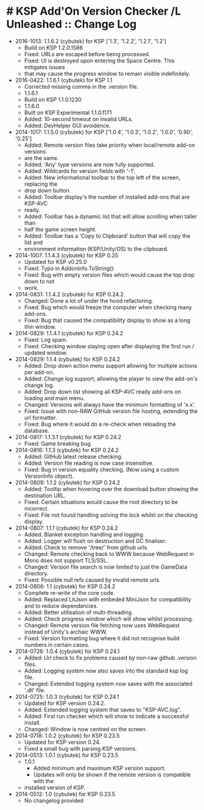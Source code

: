 # # KSP Add'On Version Checker /L Unleashed :: Change Log

* 2016-1013: 1.1.6.2 (cybutek) for KSP ['1.3', '1.2.2', '1.2.1', '1.2']
	+ Build on KSP 1.2.0.1586
	+ Fixed: URLs are escaped before being processed.
	+ Fixed: UI is destroyed upon entering the Space Centre. This mitigates issues
	+ that may cause the progress window to remain visible indefinitely.
* 2016-0422: 1.1.6.1 (cybutek) for KSP 1.1
	+ Corrected missing comma in the .version file.
	+ 1.1.6.1
	+ Build on KSP 1.1.0.1230
	+ 1.1.6.0
	+ Built on KSP Experimental 1.1.0.1171
	+ Added: 10-second timeout on invalid URLs.
	+ Added: DevHelper GUI avoidence.
* 2014-1017: 1.1.5.0 (cybutek) for KSP ['1.0.4', '1.0.3', '1.0.2', '1.0.0', '0.90', '0.25']
	+ Added: Remote version files take priority when local/remote add-on versions
	+ are the same.
	+ Added: 'Any' type versions are now fully supported.
	+ Added: Wildcards for version fields with '-1'.
	+ Added: New informational toolbar to the top left of the screen, replacing the
	+ drop down button.
	+ Added: Toolbar display's the number of installed add-ons that are KSP-AVC
	+ ready.
	+ Added: Toolbar has a dynamic list that will allow scrolling when taller than
	+ half the game screen height.
	+ Added: Toolbar has a 'Copy to Clipboard' button that will copy the list and
	+ environment information (KSP/Unity/OS) to the clipboard.
* 2014-1007: 1.1.4.3 (cybutek) for KSP 0.25
	+ Updated for KSP v0.25.0
	+ Fixed: Typo in AddonInfo.ToString()
	+ Fixed: Bug with empty version files which would cause the top drop down to not
	+ work.
* 2014-0831: 1.1.4.2 (cybutek) for KSP 0.24.2
	+ Changed: Done a lot of under the hood refactoring.
	+ Fixed: Bug which would freeze the computer when checking many add-ons.
	+ Fixed: Bug that caused the compatibility display to show as a long thin window.
* 2014-0829: 1.1.4.1 (cybutek) for KSP 0.24.2
	+ Fixed: Log spam.
	+ Fixed: Checking window staying open after displaying the first run / updated window.
* 2014-0829: 1.1.4 (cybutek) for KSP 0.24.2
	+ Added: Drop down action menu support allowing for multiple actions per add-on.
	+ Added: Change log support, allowing the player to view the add-on's change log.
	+ Added: Drop down list showing all KSP-AVC ready add-ons on loading and main menu.
	+ Changed: Versions will always have the minimum formatting of 'x.x'.
	+ Fixed: Issue with non-RAW GitHub version file hosting, extending the url formatter.
	+ Fixed: Bug where it would do a re-check when reloading the database.
* 2014-0817: 1.1.3.1 (cybutek) for KSP 0.24.2
	+ Fixed: Game breaking bug.
* 2014-0816: 1.1.3 (cybutek) for KSP 0.24.2
	+ Added: GitHub latest release checking.
	+ Added: Version file reading is now case insensitive.
	+ Fixed: Bug in version equality checking. (Now using a custom VersionInfo object).
* 2014-0809: 1.1.2 (cybutek) for KSP 0.24.2
	+ Added: Tooltip when hovering over the download button showing the destination URL.
	+ Fixed: Certain situations would cause the root directory to be incorrect.
	+ Fixed: File not found handling solving the lock whilst on the checking display.
* 2014-0807: 1.1.1 (cybutek) for KSP 0.24.2
	+ Added: Blanket exception handling and logging.
	+ Added: Logger will flush on destruction and GC finaliser.
	+ Added: Check to remove '/tree/' from github urls.
	+ Changed: Remote checking back to WWW because WebRequest in Mono does not support TLS/SSL.
	+ Changed: Version file search is now limited to just the GameData directory.
	+ Fixed: Possible null refs caused by invalid remote urls.
* 2014-0806: 1.1 (cybutek) for KSP 0.24.2
	+ Complete re-write of the core code.
	+ Added: Replaced LitJson with embeded MiniJson for compatibility and to reduce dependancies.
	+ Added: Better utilisation of multi-threading.
	+ Added: Check progress window which will show whilst processing.
	+ Changed: Remote version file fetching now uses WebRequest instead of Unity's archaic WWW.
	+ Fixed: Version formatting bug where it did not recognise build numbers in certain cases.
* 2014-0726: 1.0.4 (cybutek) for KSP 0.24.1
	+ Added: Url check to fix problems caused by non-raw github .version files.
	+ Added: Logging system now also saves into the standard ksp log file.
	+ Changed: Extended logging system now saves with the associated '.dll' file.
* 2014-0725: 1.0.3 (cybutek) for KSP 0.24.1
	+ Updated for KSP version 0.24.2.
	+ Added: Extended logging system that saves to "KSP-AVC.log".
	+ Added: First run checker which will show to indicate a successful install.
	+ Changed: Window is now centred on the screen.
* 2014-0718: 1.0.2 (cybutek) for KSP 0.23.5
	+ Updated for KSP version 0.24.
	+ Fixed a small bug with parsing KSP versions.
* 2014-0513: 1.0.1 (cybutek) for KSP 0.23.5
	+ 1.0.1
		- Added minimum and maximum KSP version support.
		- Updates will only be shown if the remote version is compatible with the
	+ installed version of KSP.
* 2014-0512: 1.0 (cybutek) for KSP 0.23.5
	+ No changelog provided
